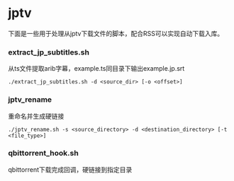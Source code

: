 # jptv

下面是一些用于处理从jptv下载文件的脚本，配合RSS可以实现自动下载入库。

### extract_jp_subtitles.sh

从ts文件提取arib字幕，example.ts同目录下输出example.jp.srt

`./extract_jp_subtitles.sh -d <source_dir> [-o <offset>]`

### jptv_rename

重命名并生成硬链接

`./jptv_rename.sh -s <source_directory> -d <destination_directory> [-t <file_type>]`

### qbittorrent_hook.sh

qbittorrent下载完成回调，硬链接到指定目录

